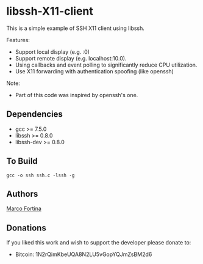 libssh-X11-client
=================

This is a simple example of SSH X11 client using libssh.

Features:

- Support local display (e.g. :0)
- Support remote display (e.g. localhost:10.0).
- Using callbacks and event polling to significantly reduce CPU utilization.
- Use X11 forwarding with authentication spoofing (like openssh)

Note:

- Part of this code was inspired by openssh's one.

Dependencies
------------

- gcc >= 7.5.0
- libssh >= 0.8.0
- libssh-dev >= 0.8.0

To Build
--------

```
gcc -o ssh ssh.c -lssh -g
```

Authors
-------

[Marco Fortina](https://gitlab.com/marco.fortina)

Donations
---------

If you liked this work and wish to support the developer please donate to:

- Bitcoin: 1N2rQimKbeUQA8N2LU5vGopYQJmZsBM2d6

